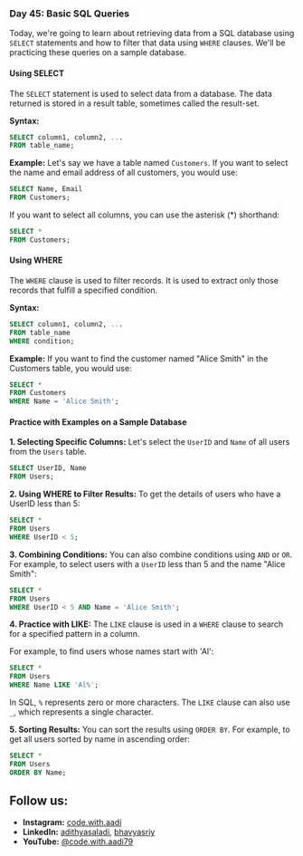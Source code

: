 ### Day 45: Basic SQL Queries

Today, we're going to learn about retrieving data from a SQL database using `SELECT` statements and how to filter that data using `WHERE` clauses. We'll be practicing these queries on a sample database.

#### Using SELECT
The `SELECT` statement is used to select data from a database. The data returned is stored in a result table, sometimes called the result-set.

**Syntax:**
```sql
SELECT column1, column2, ...
FROM table_name;
```

**Example:**
Let's say we have a table named `Customers`. If you want to select the name and email address of all customers, you would use:
```sql
SELECT Name, Email
FROM Customers;
```

If you want to select all columns, you can use the asterisk (*) shorthand:
```sql
SELECT *
FROM Customers;
```

#### Using WHERE
The `WHERE` clause is used to filter records. It is used to extract only those records that fulfill a specified condition.

**Syntax:**
```sql
SELECT column1, column2, ...
FROM table_name
WHERE condition;
```

**Example:**
If you want to find the customer named "Alice Smith" in the Customers table, you would use:
```sql
SELECT *
FROM Customers
WHERE Name = 'Alice Smith';
```

#### Practice with Examples on a Sample Database

**1. Selecting Specific Columns:**
Let's select the `UserID` and `Name` of all users from the `Users` table.
```sql
SELECT UserID, Name
FROM Users;
```

**2. Using WHERE to Filter Results:**
To get the details of users who have a UserID less than 5:
```sql
SELECT *
FROM Users
WHERE UserID < 5;
```

**3. Combining Conditions:**
You can also combine conditions using `AND` or `OR`. For example, to select users with a `UserID` less than 5 and the name "Alice Smith":
```sql
SELECT *
FROM Users
WHERE UserID < 5 AND Name = 'Alice Smith';
```

**4. Practice with LIKE:**
The `LIKE` clause is used in a `WHERE` clause to search for a specified pattern in a column.

For example, to find users whose names start with 'Al':
```sql
SELECT *
FROM Users
WHERE Name LIKE 'Al%';
```
In SQL, `%` represents zero or more characters. The `LIKE` clause can also use `_`, which represents a single character.

**5. Sorting Results:**
You can sort the results using `ORDER BY`. For example, to get all users sorted by name in ascending order:
```sql
SELECT *
FROM Users
ORDER BY Name;
```

## Follow us:

- **Instagram:** [code.with.aadi](https://www.instagram.com/code.with.aadi/)
- **LinkedIn:** [adithyasaladi](https://www.linkedin.com/in/adithyasaladi/), [bhavyasriy](https://www.linkedin.com/in/bhavyasriy/)
- **YouTube:** [@code.with.aadi79](https://www.youtube.com/@Code.with.aadi79)
